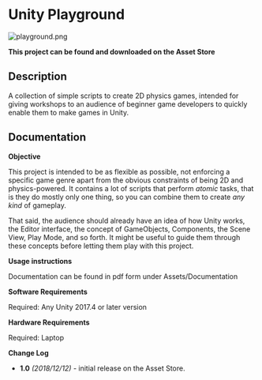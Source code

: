# Unity Playground

![playground.png](https://imgur.com/NvAFtsp.jpg)

**This project can be found and downloaded on the Asset Store**

## Description

A collection of simple scripts to create 2D physics games, intended for giving workshops to an audience of beginner game developers to quickly enable them to make games in Unity.

## Documentation

**Objective**

This project is intended to be as flexible as possible, not enforcing a specific game genre apart from the obvious constraints of being 2D and physics-powered. It contains a lot of scripts that perform _atomic_ tasks, that is they do mostly only one thing, so you can combine them to create _any kind_ of gameplay.

That said, the audience should already have an idea of how Unity works, the Editor interface, the concept of GameObjects, Components, the Scene View, Play Mode, and so forth. It might be useful to guide them through these concepts before letting them play with this project.

**Usage instructions**

Documentation can be found in pdf form under Assets/Documentation

**Software Requirements**

Required: Any Unity 2017.4 or later version

**Hardware Requirements**

Required: Laptop

**Change Log**

- **1.0** _(2018/12/12)_ - initial release on the Asset Store.
